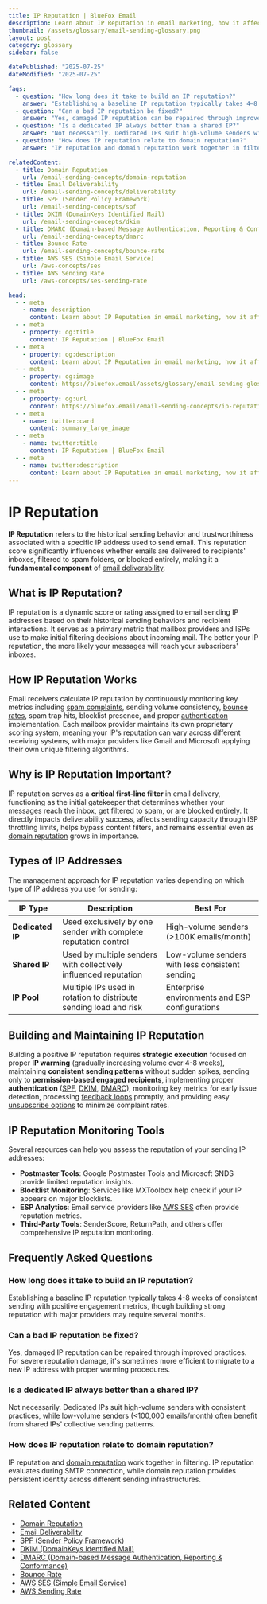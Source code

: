 ```yaml
---
title: IP Reputation | BlueFox Email
description: Learn about IP Reputation in email marketing, how it affects deliverability, and best practices for maintaining a positive sending reputation.
thumbnail: /assets/glossary/email-sending-glossary.png
layout: post
category: glossary
sidebar: false

datePublished: "2025-07-25"
dateModified: "2025-07-25"

faqs:
  - question: "How long does it take to build an IP reputation?"
    answer: "Establishing a baseline IP reputation typically takes 4–8 weeks of consistent sending with positive engagement metrics, though building strong reputation with major providers may require several months."
  - question: "Can a bad IP reputation be fixed?"
    answer: "Yes, damaged IP reputation can be repaired through improved practices. For severe reputation damage, it's sometimes more efficient to migrate to a new IP address with proper warming procedures."
  - question: "Is a dedicated IP always better than a shared IP?"
    answer: "Not necessarily. Dedicated IPs suit high-volume senders with consistent practices, while low-volume senders (<100,000 emails/month) often benefit from shared IPs' collective sending patterns."
  - question: "How does IP reputation relate to domain reputation?"
    answer: "IP reputation and domain reputation work together in filtering. IP reputation evaluates during SMTP connection, while domain reputation provides persistent identity across different sending infrastructures."

relatedContent:
  - title: Domain Reputation
    url: /email-sending-concepts/domain-reputation
  - title: Email Deliverability
    url: /email-sending-concepts/deliverability
  - title: SPF (Sender Policy Framework)
    url: /email-sending-concepts/spf
  - title: DKIM (DomainKeys Identified Mail)
    url: /email-sending-concepts/dkim
  - title: DMARC (Domain-based Message Authentication, Reporting & Conformance)
    url: /email-sending-concepts/dmarc
  - title: Bounce Rate
    url: /email-sending-concepts/bounce-rate
  - title: AWS SES (Simple Email Service)
    url: /aws-concepts/ses
  - title: AWS Sending Rate
    url: /aws-concepts/ses-sending-rate

head:
  - - meta
    - name: description
      content: Learn about IP Reputation in email marketing, how it affects deliverability, and best practices for maintaining a positive sending reputation.
  - - meta
    - property: og:title
      content: IP Reputation | BlueFox Email
  - - meta
    - property: og:description
      content: Learn about IP Reputation in email marketing, how it affects deliverability, and best practices for maintaining a positive sending reputation.
  - - meta
    - property: og:image
      content: https://bluefox.email/assets/glossary/email-sending-glossary.png
  - - meta
    - property: og:url
      content: https://bluefox.email/email-sending-concepts/ip-reputation
  - - meta
    - name: twitter:card
      content: summary_large_image
  - - meta
    - name: twitter:title
      content: IP Reputation | BlueFox Email
  - - meta
    - name: twitter:description
      content: Learn about IP Reputation in email marketing, how it affects deliverability, and best practices for maintaining a positive sending reputation.
---
```


<GlossaryNavigation />

# IP Reputation

**IP Reputation** refers to the historical sending behavior and trustworthiness associated with a specific IP address used to send email. This reputation score significantly influences whether emails are delivered to recipients' inboxes, filtered to spam folders, or blocked entirely, making it a **fundamental component** of [email deliverability](/email-sending-concepts/deliverability).

## What is IP Reputation?

IP reputation is a dynamic score or rating assigned to email sending IP addresses based on their historical sending behaviors and recipient interactions. It serves as a primary metric that mailbox providers and ISPs use to make initial filtering decisions about incoming mail. The better your IP reputation, the more likely your messages will reach your subscribers' inboxes.

## How IP Reputation Works

Email receivers calculate IP reputation by continuously monitoring key metrics including [spam complaints](/email-sending-concepts/complaints), sending volume consistency, [bounce rates](/email-sending-concepts/bounce-rate), spam trap hits, blocklist presence, and proper [authentication](/email-sending-concepts/email-authentication) implementation. Each mailbox provider maintains its own proprietary scoring system, meaning your IP's reputation can vary across different receiving systems, with major providers like Gmail and Microsoft applying their own unique filtering algorithms.

## Why is IP Reputation Important?

IP reputation serves as a **critical first-line filter** in email delivery, functioning as the initial gatekeeper that determines whether your messages reach the inbox, get filtered to spam, or are blocked entirely. It directly impacts deliverability success, affects sending capacity through ISP throttling limits, helps bypass content filters, and remains essential even as [domain reputation](/email-sending-concepts/domain-reputation) grows in importance.

## Types of IP Addresses

The management approach for IP reputation varies depending on which type of IP address you use for sending:

| IP Type | Description | Best For |
|---------|-------------|----------|
| **Dedicated IP** | Used exclusively by one sender with complete reputation control | High-volume senders (>100K emails/month) |
| **Shared IP** | Used by multiple senders with collectively influenced reputation | Low-volume senders with less consistent sending |
| **IP Pool** | Multiple IPs used in rotation to distribute sending load and risk | Enterprise environments and ESP configurations |

## Building and Maintaining IP Reputation

Building a positive IP reputation requires **strategic execution** focused on proper **IP warming** (gradually increasing volume over 4-8 weeks), maintaining **consistent sending patterns** without sudden spikes, sending only to **permission-based engaged recipients**, implementing proper **authentication** ([SPF](/email-sending-concepts/spf), [DKIM](/email-sending-concepts/dkim), [DMARC](/email-sending-concepts/dmarc)), monitoring key metrics for early issue detection, processing [feedback loops](/email-sending-concepts/complaints) promptly, and providing easy [unsubscribe options](/email-sending-concepts/one-click-unsubscribe) to minimize complaint rates.

## IP Reputation Monitoring Tools

Several resources can help you assess the reputation of your sending IP addresses:

- **Postmaster Tools**: Google Postmaster Tools and Microsoft SNDS provide limited reputation insights.
- **Blocklist Monitoring**: Services like MXToolbox help check if your IP appears on major blocklists.
- **ESP Analytics**: Email service providers like [AWS SES](/aws-concepts/ses) often provide reputation metrics.
- **Third-Party Tools**: SenderScore, ReturnPath, and others offer comprehensive IP reputation monitoring.

## Frequently Asked Questions

### How long does it take to build an IP reputation?
Establishing a baseline IP reputation typically takes 4-8 weeks of consistent sending with positive engagement metrics, though building strong reputation with major providers may require several months.

### Can a bad IP reputation be fixed?
Yes, damaged IP reputation can be repaired through improved practices. For severe reputation damage, it's sometimes more efficient to migrate to a new IP address with proper warming procedures.

### Is a dedicated IP always better than a shared IP?
Not necessarily. Dedicated IPs suit high-volume senders with consistent practices, while low-volume senders (<100,000 emails/month) often benefit from shared IPs' collective sending patterns.

### How does IP reputation relate to domain reputation?
IP reputation and [domain reputation](/email-sending-concepts/domain-reputation) work together in filtering. IP reputation evaluates during SMTP connection, while domain reputation provides persistent identity across different sending infrastructures.

## Related Content

- [Domain Reputation](/email-sending-concepts/domain-reputation)
- [Email Deliverability](/email-sending-concepts/deliverability)
- [SPF (Sender Policy Framework)](/email-sending-concepts/spf)
- [DKIM (DomainKeys Identified Mail)](/email-sending-concepts/dkim)
- [DMARC (Domain-based Message Authentication, Reporting & Conformance)](/email-sending-concepts/dmarc)
- [Bounce Rate](/email-sending-concepts/bounce-rate)
- [AWS SES (Simple Email Service)](/aws-concepts/ses)
- [AWS Sending Rate](/aws-concepts/ses-sending-rate)

<GlossaryCTA />

